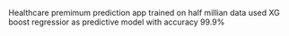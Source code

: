Healthcare premimum prediction app
trained on half millian data
used XG boost regressior as predictive model
with accuracy 99.9%
